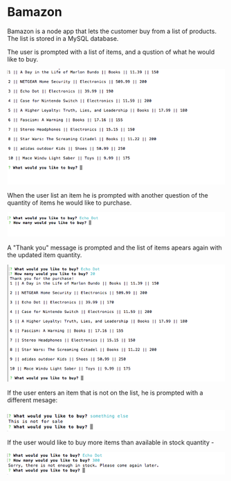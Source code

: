 # Bamazon

Bamazon is a node app that lets the customer buy from a list of products. The list is stored in a MySQL database.

The user is prompted with a list of items, and a qustion of what he would like to buy.

![](images/image1.jpg)

When the user list an item he is prompted with another question of the quantity of items he would like to purchase.

![](images/image2.jpg)

A "Thank you" message is prompted and the list of items apears again with the updated item quantity.

![](images/image3.jpg)

If the user enters an item that is not on the list, he is prompted with a different mesage:

![](images/image4.jpg)

If the user would like to buy more items than available in stock quantity - 

![](images/image5.jpg)

